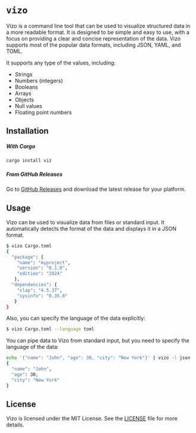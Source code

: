 ﻿# `vizo`

Vizo is a command line tool that can be used to visualize structured data in a more readable format. 
It is designed to be simple and easy to use, with a focus on providing a clear and concise representation of the data.
Vizo supports most of the popular data formats, including JSON, YAML, and TOML.

It supports any type of the values, including:

- Strings
- Numbers (integers)
- Booleans
- Arrays
- Objects
- Null values
- Floating point numbers

## Installation

##### With Cargo

```bash
cargo install viz
```

##### From GitHub Releases

Go to [GitHub Releases](https://github.com/kostya-zero/viz/releases) and download the latest release for your platform.

## Usage

Vizo can be used to visualize data from files or standard input. 
It automatically detects the format of the data and displays it in a JSON format.

```bash
$ vizo Cargo.toml
{
  "package": {
    "name": "myproject",
    "version": "0.1.0",
    "edition": "2024"                                                                                                                                                                                                                 
   },
  "dependencies": {
    "clap": "4.5.37",
    "sysinfo": "0.35.0"                                                                                                                                                                                                               
   }
}
```

Also, you can specify the language of the data explicitly:

```bash
$ vizo Cargo.toml --language toml
```

You can pipe data to Vizo from standard input, but you need to specify the language of the data:

```bash
echo '{"name": "John", "age": 30, "city": "New York"}' | vizo -l json
{
  "name": "John",
  "age": 30,
  "city": "New York"
}
```

## License

Vizo is licensed under the MIT License. See the [LICENSE](LICENSE) file for more details.